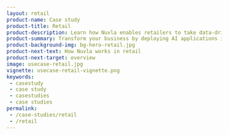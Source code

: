 ```yaml
---
layout: retail
product-name: Case study
product-title: Retail
product-description: Learn how Nuvla enables retailers to take data-driven decisions.
product-summary: Transform your business by deploying AI applications in stores to understand customer behaviour. Using Nuvla to deploy and manage those apps means you can focus on your customers and leave the tech to the techies.
product-background-img: bg-hero-retail.jpg
product-next-text: How Nuvla works in retail
product-next-target: overview
image: usecase-retail.jpg
vignette: usecase-retail-vignette.png
keywords:
 - casestudy
 - case study
 - casestudies
 - case studies
permalink:
 - /case-studies/retail
 - /retail
---
```

